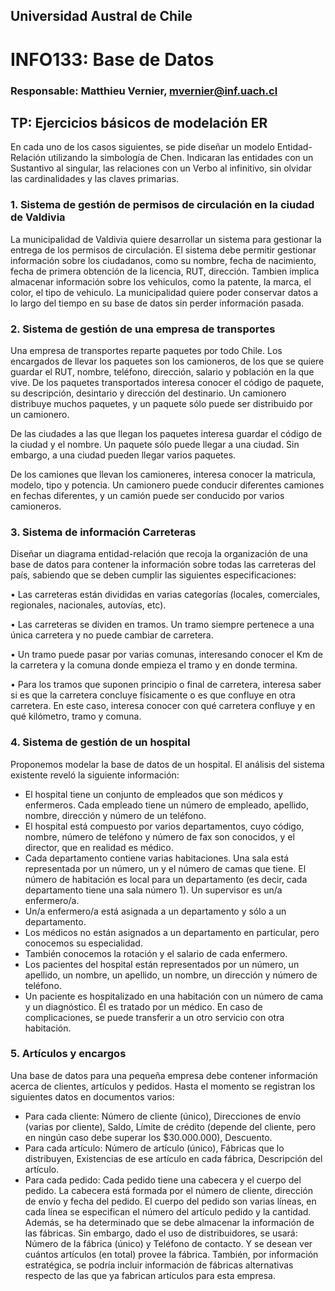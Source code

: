 ## Universidad Austral de Chile

# INFO133: Base de Datos

### Responsable: Matthieu Vernier, mvernier@inf.uach.cl

## TP: Ejercicios básicos de modelación ER

En cada uno de los casos siguientes, se pide diseñar un modelo Entidad-Relación utilizando la simbología de Chen. Indicaran las entidades con un Sustantivo al singular, las relaciones con un Verbo al infinitivo, sin olvidar las cardinalidades y las claves primarias.

### 1. Sistema de gestión de permisos de circulación en la ciudad de Valdivia

La municipalidad de Valdivia quiere desarrollar un sistema para gestionar la entrega de los permisos de circulación. El sistema debe permitir gestionar información sobre los ciudadanos, como su nombre, fecha de nacimiento, fecha de primera obtención de la licencia, RUT, dirección. Tambien implica almacenar información sobre los vehiculos, como la patente, la marca, el color, el tipo de vehiculo. La municipalidad quiere poder conservar datos a lo largo del tiempo en su base de datos sin perder información pasada.

### 2. Sistema de gestión de una empresa de transportes

Una empresa de transportes reparte paquetes por todo Chile. Los encargados de llevar los paquetes son los camioneros, de los que se quiere guardar el RUT, nombre, teléfono, dirección, salario y población en la que vive. De los paquetes transportados interesa conocer el código de paquete, su descripción, desintario y dirección del destinario. Un camionero distribuye muchos paquetes, y un paquete sólo puede ser distribuido por un camionero.

De las ciudades a las que llegan los paquetes interesa guardar el código de la ciudad y el nombre. Un paquete sólo puede llegar a una ciudad. Sin embargo, a una ciudad pueden llegar varios paquetes.

De los camiones que llevan los camioneres, interesa conocer la matricula, modelo, tipo y potencia. Un camionero puede conducir diferentes camiones en fechas diferentes, y un camión puede ser conducido por varios camioneros.

### 3. Sistema de información Carreteras

Diseñar un diagrama entidad-relación que recoja la organización de una base de datos para contener
la información sobre todas las carreteras del paı́s, sabiendo que se deben cumplir las siguientes
especificaciones:

• Las carreteras están divididas en varias categorı́as (locales, comerciales, regionales, nacionales,
autovı́as, etc).

• Las carreteras se dividen en tramos. Un tramo siempre pertenece a una única carretera y no
puede cambiar de carretera.

• Un tramo puede pasar por varias comunas, interesando conocer el Km de la carretera y la
comuna donde empieza el tramo y en donde termina.

• Para los tramos que suponen principio o final de carretera, interesa saber si es que la carretera
concluye fı́sicamente o es que confluye en otra carretera. En este caso, interesa conocer con
qué carretera confluye y en qué kilómetro, tramo y comuna.

### 4. Sistema de gestión de un hospital

Proponemos modelar la base de datos de un hospital. El análisis del sistema existente reveló la siguiente información:
- El hospital tiene un conjunto de empleados que son médicos y enfermeros. Cada empleado tiene un número de empleado, apellido, nombre, dirección y número de un teléfono.
- El hospital está compuesto por varios departamentos, cuyo código, nombre, número de teléfono y número de fax son conocidos, y el director, que en realidad es médico.
- Cada departamento contiene varias habitaciones. Una sala está representada por un número, un
y el número de camas que tiene. El número de habitación es local para un departamento
(es decir, cada departamento tiene una sala número 1). Un supervisor es un/a enfermero/a.
- Un/a enfermero/a está asignada a un departamento y sólo a un departamento.
- Los médicos no están asignados a un departamento en particular, pero conocemos su especialidad.
- También conocemos la rotación y el salario de cada enfermero.
- Los pacientes del hospital están representados por un número, un apellido, un nombre, un apellido, un nombre, un dirección y número de teléfono.
- Un paciente es hospitalizado en una habitación con un número de cama y un diagnóstico. Él es tratado por un médico. En caso de complicaciones, se puede transferir a un otro servicio con otra habitación.

### 5. Artı́culos y encargos

Una base de datos para una pequeña empresa debe contener información acerca de clientes, artı́culos
y pedidos. Hasta el momento se registran los siguientes datos en documentos varios:
- Para cada cliente: Número de cliente (único), Direcciones de envı́o (varias por cliente), Saldo,
Lı́mite de crédito (depende del cliente, pero en ningún caso debe superar los $30.000.000),
Descuento.
- Para cada artı́culo: Número de artı́culo (único), Fábricas que lo distribuyen, Existencias de
ese artı́culo en cada fábrica, Descripción del artı́culo.
- Para cada pedido: Cada pedido tiene una cabecera y el cuerpo del pedido. La cabecera está
formada por el número de cliente, dirección de envı́o y fecha del pedido. El cuerpo del pedido son varias lı́neas, en cada lı́nea se especifican el número del artı́culo pedido y la cantidad. Además, se ha determinado que se debe almacenar la información de las fábricas. Sin embargo, dado el uso de distribuidores, se usará: Número de la fábrica (único) y Teléfono de contacto. Y se desean ver cuántos artı́culos (en total) provee la fábrica. También, por información estratégica, se podrı́a incluir información de fábricas alternativas respecto de las que ya fabrican artı́culos para esta empresa.
